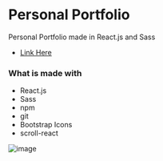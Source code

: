 # Personal Portfolio

Personal Portfolio made in React.js and Sass

- [Link Here](https://notjameshan.github.io)

### What is made with
- React.js
- Sass
- npm
- git
- Bootstrap Icons
- scroll-react

![image](https://user-images.githubusercontent.com/77949696/132927094-4f24d944-b0db-4a07-b631-e93dc17ec8f4.png)
